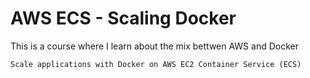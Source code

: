 # AWS ECS - Scaling Docker


This is a course where I learn about the mix bettwen AWS and Docker

    Scale applications with Docker on AWS EC2 Container Service (ECS)
    


